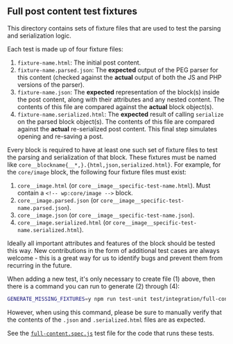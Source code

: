 ## Full post content test fixtures

This directory contains sets of fixture files that are used to test the parsing
and serialization logic.

Each test is made up of four fixture files:

1. `fixture-name.html`: The initial post content.
2. `fixture-name.parsed.json`: The **expected** output of the PEG parser for
   this content (checked against the **actual** output of both the JS and PHP
   versions of the parser).
3. `fixture-name.json`: The **expected** representation of the block(s) inside
   the post content, along with their attributes and any nested content.  The
   contents of this file are compared against the **actual** block object(s).
4. `fixture-name.serialized.html`: The **expected** result of calling
   `serialize` on the parsed block object(s).  The contents of this file are
   compared against the **actual** re-serialized post content.  This final step
   simulates opening and re-saving a post.

Every block is required to have at least one such set of fixture files to test
the parsing and serialization of that block.  These fixtures must be named like
`core__blockname{__*,}.{html,json,serialized.html}`.  For example, for the
`core/image` block, the following four fixture files must exist:

1. `core__image.html` (or `core__image__specific-test-name.html`).  Must
   contain a `<!-- wp:core/image -->` block.
2. `core__image.parsed.json` (or `core__image__specific-test-name.parsed.json`).
3. `core__image.json` (or `core__image__specific-test-name.json`).
4. `core__image.serialized.html` (or
   `core__image__specific-test-name.serialized.html`).

Ideally all important attributes and features of the block should be tested
this way.  New contributions in the form of additional test cases are always
welcome - this is a great way for us to identify bugs and prevent them from
recurring in the future.

When adding a new test, it's only necessary to create file (1) above, then
there is a command you can run to generate (2) through (4):

```sh
GENERATE_MISSING_FIXTURES=y npm run test-unit test/integration/full-content/full-content.spec.js
```

However, when using this command, please be sure to manually verify that the
contents of the `.json` and `.serialized.html` files are as expected.

See the
[`full-content.spec.js`](/full-content.spec.js)
test file for the code that runs these tests.
